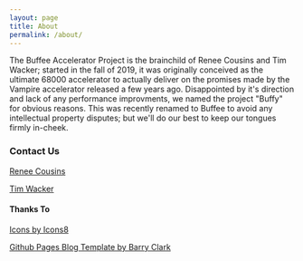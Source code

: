 ```yaml
---
layout: page
title: About
permalink: /about/
---
```


The Buffee Accelerator Project is the brainchild of Renee Cousins and Tim Wacker; started in the fall of 2019, it was originally conceived as the ultimate 68000 accelerator to actually deliver on the promises made by the Vampire accelerator released a few years ago. Disappointed by it's direction and lack of any performance improvments, we named the project "Buffy" for obvious reasons. This was recently renamed to Buffee to avoid any intellectual property disputes; but we'll do our best to keep our tongues firmly in-cheek.

### Contact Us

[Renee Cousins](mailto:renee.cousins@buffee.ca)

[Tim Wacker](mailto:tim.wacker@buffee.ca)

#### Thanks To

[Icons by Icons8](https://iconscout.com/contributors/icons8)

[Github Pages Blog Template by Barry Clark](https://github.com/barryclark/jekyll-now)

